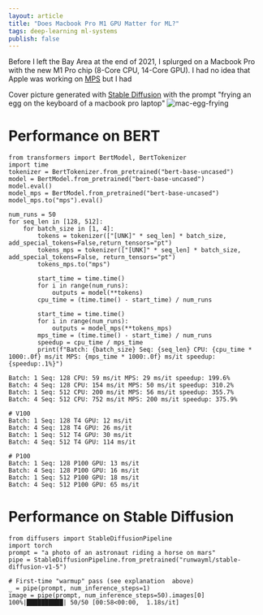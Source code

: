 ```yaml
---
layout: article
title: "Does Macbook Pro M1 GPU Matter for ML?"
tags: deep-learning ml-systems
publish: false
---
```


Before I left the Bay Area at the end of 2021, I splurged on a Macbook Pro with the new M1 Pro chip (8-Core CPU, 14-Core GPU). I had no idea that Apple was working on [MPS](https://developer.apple.com/metal/pytorch/) but I had 

Cover picture generated with [Stable Diffusion](https://huggingface.co/spaces/stabilityai/stable-diffusion) with the prompt "frying an egg on the keyboard of a macbook pro laptop"
![mac-egg-frying](https://sijunhe-blog.s3.us-west-1.amazonaws.com/images/egg_mac.jpeg)

<!--more-->


# Performance on BERT
```
from transformers import BertModel, BertTokenizer
import time
tokenizer = BertTokenizer.from_pretrained("bert-base-uncased")
model = BertModel.from_pretrained("bert-base-uncased")
model.eval()
model_mps = BertModel.from_pretrained("bert-base-uncased")
model_mps.to("mps").eval()

num_runs = 50
for seq_len in [128, 512]:
    for batch_size in [1, 4]:
        tokens = tokenizer(["[UNK]" * seq_len] * batch_size, add_special_tokens=False,return_tensors="pt")
        tokens_mps = tokenizer(["[UNK]" * seq_len] * batch_size, add_special_tokens=False, return_tensors="pt")
        tokens_mps.to("mps")
        
        start_time = time.time()
        for i in range(num_runs):
            outputs = model(**tokens)
        cpu_time = (time.time() - start_time) / num_runs

        start_time = time.time()
        for i in range(num_runs):
            outputs = model_mps(**tokens_mps)
        mps_time = (time.time() - start_time) / num_runs
        speedup = cpu_time / mps_time
        print(f"Batch: {batch_size} Seq: {seq_len} CPU: {cpu_time * 1000:.0f} ms/it MPS: {mps_time * 1000:.0f} ms/it speedup: {speedup:.1%}")
```

```
Batch: 1 Seq: 128 CPU: 59 ms/it MPS: 29 ms/it speedup: 199.6%
Batch: 4 Seq: 128 CPU: 154 ms/it MPS: 50 ms/it speedup: 310.2%
Batch: 1 Seq: 512 CPU: 200 ms/it MPS: 56 ms/it speedup: 355.7%
Batch: 4 Seq: 512 CPU: 752 ms/it MPS: 200 ms/it speedup: 375.9%
```

```
# V100
Batch: 1 Seq: 128 T4 GPU: 12 ms/it
Batch: 4 Seq: 128 T4 GPU: 26 ms/it
Batch: 1 Seq: 512 T4 GPU: 30 ms/it
Batch: 4 Seq: 512 T4 GPU: 114 ms/it    

# P100
Batch: 1 Seq: 128 P100 GPU: 13 ms/it
Batch: 4 Seq: 128 P100 GPU: 16 ms/it
Batch: 1 Seq: 512 P100 GPU: 18 ms/it
Batch: 4 Seq: 512 P100 GPU: 65 ms/it
```

# Performance on Stable Diffusion

```
from diffusers import StableDiffusionPipeline
import torch
prompt = "a photo of an astronaut riding a horse on mars"
pipe = StableDiffusionPipeline.from_pretrained("runwayml/stable-diffusion-v1-5")

# First-time "warmup" pass (see explanation  above)
_ = pipe(prompt, num_inference_steps=1)
image = pipe(prompt, num_inference_steps=50).images[0]
100%|██████████| 50/50 [00:58<00:00,  1.18s/it]
```